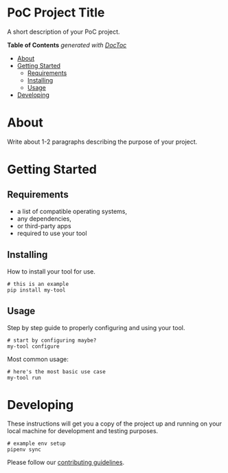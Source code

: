 # PoC Project Title

A short description of your PoC project.

<!-- START doctoc generated TOC please keep comment here to allow auto update -->
<!-- DON'T EDIT THIS SECTION, INSTEAD RE-RUN doctoc TO UPDATE -->
**Table of Contents**  *generated with [DocToc](https://github.com/thlorenz/doctoc)*

- [About](#about)
- [Getting Started](#getting-started)
  - [Requirements](#requirements)
  - [Installing](#installing)
  - [Usage](#usage)
- [Developing](#developing)

<!-- END doctoc generated TOC please keep comment here to allow auto update -->

# About

Write about 1-2 paragraphs describing the purpose of your project.

# Getting Started

## Requirements

- a list of compatible operating systems,
- any dependencies,
- or third-party apps
- required to use your tool

## Installing

How to install your tool for use.

```
# this is an example
pip install my-tool
```

## Usage

Step by step guide to properly configuring and using your tool.

```
# start by configuring maybe?
my-tool configure
```

Most common usage:

```
# here's the most basic use case
my-tool run
```

# Developing

These instructions will get you a copy of the project up and running on your local machine for development and testing purposes.

```
# example env setup
pipenv sync
```

Please follow our [contributing guidelines].


[contributing guidelines]: ./CONTRIBUTING.md
